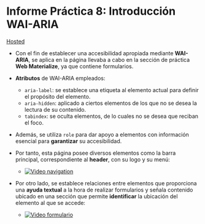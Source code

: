 # Informe Práctica 8: Introducción WAI-ARIA
[Hosted](https://WebMaterialize--pmolmar.repl.co)

- Con el fin de establecer una accesibilidad apropiada mediante **WAI-ARIA**, se aplica en la página llevaba a cabo en la sección de práctica **Web Materialize**, ya que contiene formularios. 

- **Atributos** de WAI-ARIA empleados:
	- `aria-label`: se establece una etiqueta al elemento actual para definir el propósito del elemento.
	- `aria-hidden`: aplicado a ciertos elementos de los que no se desea la lectura de su contenido.
	- `tabindex`: se oculta elementos, de lo cuales no se desea que reciban el foco.

- Además, se utiliza `role` para dar apoyo a elementos con información esencial para **garantizar** su accesibilidad.

- Por tanto, esta página posee diversos elementos como la barra principal, correspondiente al **header**, con su logo y su menú:
	- [![Video navigation](https://youtu.be/XXmpUsmi9nc)](https://youtu.be/XXmpUsmi9nc)

- Por otro lado, se establece relaciones entre elementos que proporciona una **ayuda textual** a la hora de realizar formularios y señala contenido ubicado en una sección que permite **identificar** la ubicación del elemento al que se accede:
	- [![Video formulario](https://youtu.be/rj_5lB-1Cqs)](https://youtu.be/rj_5lB-1Cqs)
